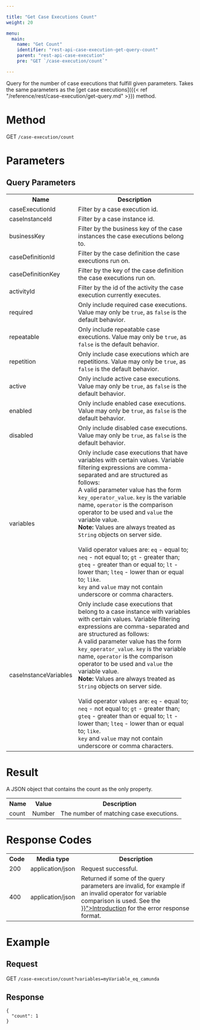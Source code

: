 ```yaml
---

title: "Get Case Executions Count"
weight: 20

menu:
  main:
    name: "Get Count"
    identifier: "rest-api-case-execution-get-query-count"
    parent: "rest-api-case-execution"
    pre: "GET `/case-execution/count`"

---
```



Query for the number of case executions that fulfill given parameters.
Takes the same parameters as the [get case executions]({{< ref "/reference/rest/case-execution/get-query.md" >}}) method.


# Method

GET `/case-execution/count`


# Parameters

## Query Parameters

<table class="table table-striped">
  <tr>
    <th>Name</th>
    <th>Description</th>
  </tr>
  <tr>
    <td>caseExecutionId</td>
    <td>Filter by a case execution id.</td>
  </tr>
  <tr>
    <td>caseInstanceId</td>
    <td>Filter by a case instance id.</td>
  </tr>
  <tr>
    <td>businessKey</td>
    <td>Filter by the business key of the case instances the case executions belong to.</td>
  </tr>
  <tr>
    <td>caseDefinitionId</td>
    <td>Filter by the case definition the case executions run on.</td>
  </tr>
  <tr>
    <td>caseDefinitionKey</td>
    <td>Filter by the key of the case definition the case executions run on.</td>
  </tr>
  <tr>
    <td>activityId</td>
    <td>Filter by the id of the activity the case execution currently executes.</td>
  </tr>
  <tr>
    <td>required</td>
    <td>Only include required case executions. Value may only be <code>true</code>, as <code>false</code> is the default behavior.</td>
  </tr>
  <tr>
    <td>repeatable</td>
    <td>Only include repeatable case executions. Value may only be <code>true</code>, as <code>false</code> is the default behavior.</td>
  </tr>
  <tr>
    <td>repetition</td>
    <td>Only include case executions which are repetitions. Value may only be <code>true</code>, as <code>false</code> is the default behavior.</td>
  </tr>
  <tr>
    <td>active</td>
    <td>Only include active case executions. Value may only be <code>true</code>, as <code>false</code> is the default behavior.</td>
  </tr>
  <tr>
    <td>enabled</td>
    <td>Only include enabled case executions. Value may only be <code>true</code>, as <code>false</code> is the default behavior.</td>
  </tr>
  <tr>
    <td>disabled</td>
    <td>Only include disabled case executions. Value may only be <code>true</code>, as <code>false</code> is the default behavior.</td>
  </tr>
  <tr>
    <td>variables</td>
    <td>Only include case executions that have variables with certain values.
    Variable filtering expressions are comma-separated and are structured as follows:<br/>
    A valid parameter value has the form <code>key_operator_value</code>.
    <code>key</code> is the variable name, <code>operator</code> is the comparison operator to be used and <code>value</code> the variable value.<br/>
    <strong>Note:</strong> Values are always treated as <code>String</code> objects on server side.<br/>
    <br/>
    Valid operator values are: <code>eq</code> - equal to; <code>neq</code> - not equal to; <code>gt</code> - greater than;
    <code>gteq</code> - greater than or equal to; <code>lt</code> - lower than; <code>lteq</code> - lower than or equal to;
    <code>like</code>.<br/>
    <code>key</code> and <code>value</code> may not contain underscore or comma characters.
    </td>
  </tr>
  <tr>
    <td>caseInstanceVariables</td>
    <td>Only include case executions that belong to a case instance with variables with certain values.
    Variable filtering expressions are comma-separated and are structured as follows:<br/>
    A valid parameter value has the form <code>key_operator_value</code>.
    <code>key</code> is the variable name, <code>operator</code> is the comparison operator to be used and <code>value</code> the variable value.<br/>
    <strong>Note:</strong> Values are always treated as <code>String</code> objects on server side.<br/>
    <br/>
    Valid operator values are: <code>eq</code> - equal to; <code>neq</code> - not equal to; <code>gt</code> - greater than;
    <code>gteq</code> - greater than or equal to; <code>lt</code> - lower than; <code>lteq</code> - lower than or equal to;
    <code>like</code>.<br/>
    <code>key</code> and <code>value</code> may not contain underscore or comma characters.
    </td>
  </tr>
</table>


# Result

A JSON object that contains the count as the only property.

<table class="table table-striped">
  <tr>
    <th>Name</th>
    <th>Value</th>
    <th>Description</th>
  </tr>
  <tr>
    <td>count</td>
    <td>Number</td>
    <td>The number of matching case executions.</td>
  </tr>
</table>


# Response Codes

<table class="table table-striped">
  <tr>
    <th>Code</th>
    <th>Media type</th>
    <th>Description</th>
  </tr>
  <tr>
    <td>200</td>
    <td>application/json</td>
    <td>Request successful.</td>
  </tr>
  <tr>
    <td>400</td>
    <td>application/json</td>
    <td>Returned if some of the query parameters are invalid, for example if an invalid operator for variable comparison is used. See the <a href="{{< ref "/reference/rest/overview/_index.md#error-handling" >}}">Introduction</a> for the error response format.</td>
  </tr>
</table>


# Example

## Request

<!-- TODO: Insert a 'real' example -->
GET `/case-execution/count?variables=myVariable_eq_camunda`

## Response

    {
      "count": 1
    }
